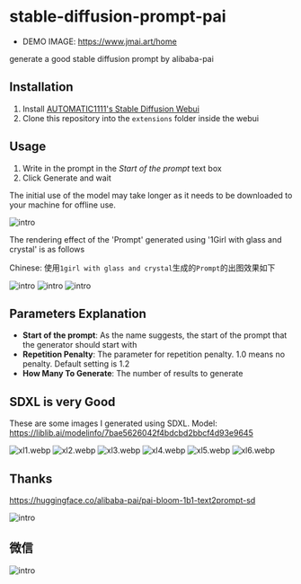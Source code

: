 # stable-diffusion-prompt-pai

- DEMO IMAGE: https://www.jmai.art/home

 generate a good stable diffusion prompt by alibaba-pai

## Installation

1. Install [AUTOMATIC1111's Stable Diffusion Webui](https://github.com/SoftMeng/stable-diffusion-prompt-pai)
2. Clone this repository into the `extensions` folder inside the webui

## Usage

1. Write in the prompt in the *Start of the prompt* text box
2. Click Generate and wait

The initial use of the model may take longer as it needs to be downloaded to your machine for offline use. 

![intro](./img/pai3.webp)

The rendering effect of the 'Prompt' generated using '1Girl with glass and crystal' is as follows

Chinese: 使用`1girl with glass and crystal`生成的`Prompt`的出图效果如下

![intro](./img/3.webp)
![intro](./img/1.webp)
![intro](./img/2.webp)

## Parameters Explanation

- **Start of the prompt**: As the name suggests, the start of the prompt that the generator should start with
- **Repetition Penalty**: The parameter for repetition penalty. 1.0 means no penalty. Default setting is 1.2
- **How Many To Generate**: The number of results to generate

## SDXL is very Good

These are some images I generated using SDXL. Model: https://liblib.ai/modelinfo/7bae5626042f4bdcbd2bbcf4d93e9645

![xl1.webp](img%2Fxl1.webp)
![xl2.webp](img%2Fxl2.webp)
![xl3.webp](img%2Fxl3.webp)
![xl4.webp](img%2Fxl4.webp)
![xl5.webp](img%2Fxl5.webp)
![xl6.webp](img%2Fxl6.webp)

## Thanks

https://huggingface.co/alibaba-pai/pai-bloom-1b1-text2prompt-sd

![intro](./img/pai2.png)

## 微信

![intro](./img/wx.png)

